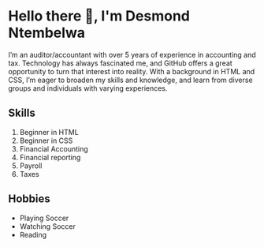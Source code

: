 # Hello there 👋, I'm Desmond Ntembelwa
I’m an auditor/accountant with over 5 years of experience in accounting and tax. Technology has always fascinated me, and GitHub offers a great opportunity to turn that interest into reality. With a background in HTML and CSS, I’m eager to broaden my skills and knowledge, and learn from diverse groups and individuals with varying experiences.

## Skills
1. Beginner in HTML
2. Beginner in CSS
3. Financial Accounting
4. Financial reporting
5. Payroll
6. Taxes
## Hobbies
- Playing Soccer
- Watching Soccer
- Reading
